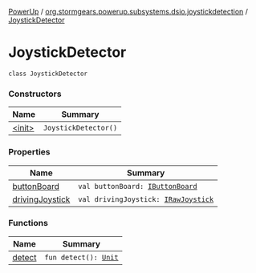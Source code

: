 [PowerUp](../../index.md) / [org.stormgears.powerup.subsystems.dsio.joystickdetection](../index.md) / [JoystickDetector](./index.md)

# JoystickDetector

`class JoystickDetector`

### Constructors

| Name | Summary |
|---|---|
| [&lt;init&gt;](-init-.md) | `JoystickDetector()` |

### Properties

| Name | Summary |
|---|---|
| [buttonBoard](button-board.md) | `val buttonBoard: `[`IButtonBoard`](../../org.stormgears.powerup.subsystems.dsio/-i-button-board/index.md) |
| [drivingJoystick](driving-joystick.md) | `val drivingJoystick: `[`IRawJoystick`](../../org.stormgears.utils.dsio/-i-raw-joystick/index.md) |

### Functions

| Name | Summary |
|---|---|
| [detect](detect.md) | `fun detect(): `[`Unit`](https://kotlinlang.org/api/latest/jvm/stdlib/kotlin/-unit/index.html) |
